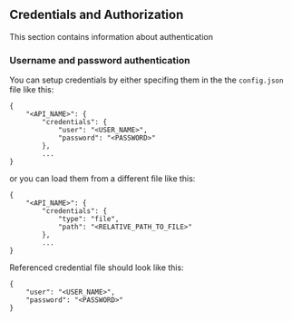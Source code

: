 ## Credentials and Authorization

This section contains information about authentication

### Username and password authentication

You can setup credentials by either specifing them in the the `config.json` file like this:

    {
        "<API_NAME>": {
            "credentials": {
                "user": "<USER_NAME>",
                "password": "<PASSWORD>"
            },
            ...
    }

or you can load them from a different file like this:

    {
        "<API_NAME>": {
            "credentials": {
                "type": "file",
                "path": "<RELATIVE_PATH_TO_FILE>"
            },
            ...
    }

Referenced credential file should look like this:

    {
        "user": "<USER_NAME>",
        "password": "<PASSWORD>"
    }
